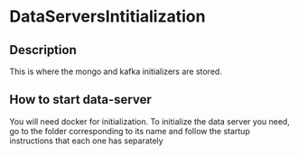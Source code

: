 # DataServersIntitialization
## Description

  This is where the mongo and kafka initializers are stored.
  
## How to start data-server

  You will need docker for initialization.
  To initialize the data server you need, go to the folder corresponding to its name and follow the startup instructions that each one has separately

